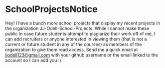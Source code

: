 # SchoolProjectsNotice
Hey! I have a bunch more school projects that display my recent projects in the organization JJ-Odell-School-Projects. While I cannot make these public in case future students attempt to plagiarize their work off of me, I can add recruiters or anyone interested in viewing them (that is not a current or future student in any of the courses) as members of the organization to give them read access. Send me a quick email at jjodell123@gmail.com with your github username or the email linked to the account so I can add you :) 
